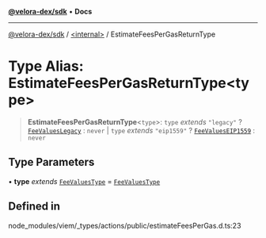 [**@velora-dex/sdk**](../../README.md) • **Docs**

***

[@velora-dex/sdk](../../globals.md) / [\<internal\>](../README.md) / EstimateFeesPerGasReturnType

# Type Alias: EstimateFeesPerGasReturnType\<type\>

> **EstimateFeesPerGasReturnType**\<`type`\>: `type` *extends* `"legacy"` ? [`FeeValuesLegacy`](FeeValuesLegacy.md) : `never` \| `type` *extends* `"eip1559"` ? [`FeeValuesEIP1559`](FeeValuesEIP1559.md) : `never`

## Type Parameters

• **type** *extends* [`FeeValuesType`](FeeValuesType.md) = [`FeeValuesType`](FeeValuesType.md)

## Defined in

node\_modules/viem/\_types/actions/public/estimateFeesPerGas.d.ts:23
